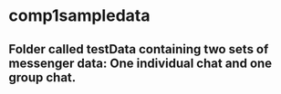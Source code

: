 # comp1sampledata

## Folder called testData containing two sets of messenger data: One individual chat and one group chat.
